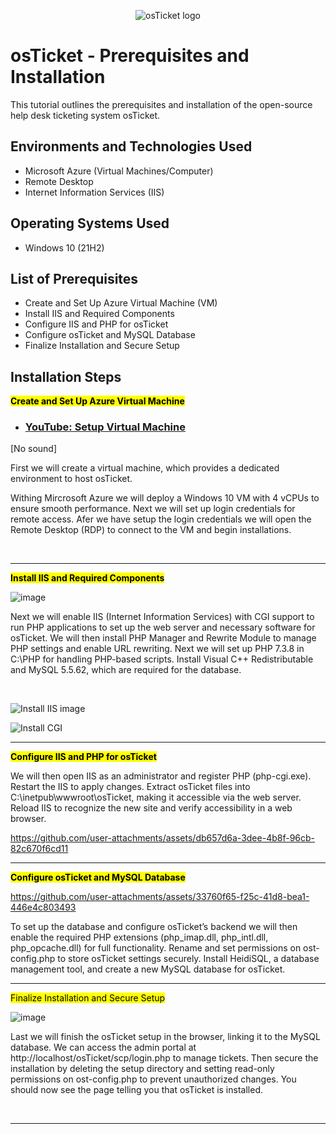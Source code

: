 <p align="center">
<img src="https://i.imgur.com/Clzj7Xs.png" alt="osTicket logo"/>
</p>

<h1>osTicket - Prerequisites and Installation</h1>
This tutorial outlines the prerequisites and installation of the open-source help desk ticketing system osTicket.<br/>

<h2>Environments and Technologies Used</h2>

- Microsoft Azure (Virtual Machines/Computer)
- Remote Desktop
- Internet Information Services (IIS)

<h2>Operating Systems Used</h2>

- Windows 10</b> (21H2)

<h2>List of Prerequisites</h2>

- Create and Set Up Azure Virtual Machine (VM)
- Install IIS and Required Components 
- Configure IIS and PHP for osTicket
- Configure osTicket and MySQL Database
- Finalize Installation and Secure Setup

<h2>Installation Steps</h2>
</p>
<strong><mark>Create and Set Up Azure Virtual Machine</mark></strong>

- ### [YouTube: Setup Virtual Machine](https://www.youtube.com/watch?v=rKVj3tpPpmo)
[No sound]

First we will create a virtual machine, which provides a dedicated environment to host osTicket.

Withing Mircrosoft Azure we will deploy a Windows 10 VM with 4 vCPUs to ensure smooth performance.
Next we will set up login credentials for remote access. Afer we have setup the login credentials we will open the
Remote Desktop (RDP) to connect to the VM and begin installations.
</p>
<br />
<p>

---

<strong><mark>Install IIS and Required Components</mark></strong>

![image](https://github.com/user-attachments/assets/c0a67b31-ea84-43b0-aa5c-5f8b58d6a74e)

Next we will enable IIS (Internet Information Services) with CGI support to run PHP applications to set up the web server and necessary software for osTicket.
We will then install PHP Manager and Rewrite Module to manage PHP settings and enable URL rewriting. Next we will set up PHP 7.3.8 in C:\PHP for handling PHP-based scripts.
Install Visual C++ Redistributable and MySQL 5.5.62, which are required for the database.
</p>
<br />

![Install IIS image](https://github.com/user-attachments/assets/655db479-c8d2-44cf-8207-a6b16e20e02f)


![Install CGI](https://github.com/user-attachments/assets/883e8a75-9e43-4d16-9608-12c68e991cc7)

---

<strong><mark>Configure IIS and PHP for osTicket</mark></strong>

We will then open IIS as an administrator and register PHP (php-cgi.exe).
Restart the IIS to apply changes. Extract osTicket files into C:\inetpub\wwwroot\osTicket, making it accessible via the web server. Reload IIS to recognize the new site and verify accessibility in a web browser.

https://github.com/user-attachments/assets/db657d6a-3dee-4b8f-96cb-82c670f6cd11

<p>

---

<strong><mark>Configure osTicket and MySQL Database</mark></strong>

https://github.com/user-attachments/assets/33760f65-f25c-41d8-bea1-446e4c803493

To set up the database and configure osTicket’s backend we will then enable the required PHP extensions (php_imap.dll, php_intl.dll, php_opcache.dll) for full functionality.
Rename and set permissions on ost-config.php to store osTicket settings securely.
Install HeidiSQL, a database management tool, and create a new MySQL database for osTicket.
<p>

---

</strong><mark>Finalize Installation and Secure Setup</mark></strong>

![image](https://github.com/user-attachments/assets/2769febd-c07c-4892-87b9-435547a4f2fb)

Last we will finish the osTicket setup in the browser, linking it to the MySQL database.
We can access the admin portal at http://localhost/osTicket/scp/login.php to manage tickets.
Then secure the installation by deleting the setup directory and setting read-only permissions on ost-config.php to prevent unauthorized changes. 
You should now see the page telling you that osTicket is installed.
  
<br />

---
